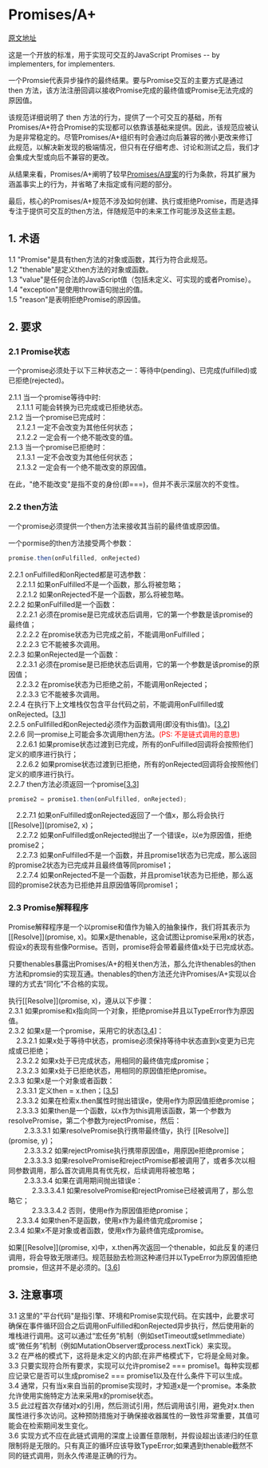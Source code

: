 # Promises/A+
[原文地址](https://promisesaplus.com/#point-49)

这是一个开放的标准，用于实现可交互的JavaScript Promises -- by implementers, for implementers.

一个Promsie代表异步操作的最终结果。要与Promise交互的主要方式是通过 then 方法，该方法注册回调以接收Promise完成的最终值或Promise无法完成的原因值。

该规范详细说明了 then 方法的行为，提供了一个可交互的基础，所有Promises/A+符合Promise的实现都可以依靠该基础来提供。因此，该规范应被认为是非常稳定的。尽管Promises/A+组织有时会通过向后兼容的微小更改来修订此规范，以解决新发现的极端情况，但只有在仔细考虑、讨论和测试之后，我们才会集成大型或向后不兼容的更改。

从结果来看，Promises/A+阐明了较早[Promises/A提案](http://wiki.commonjs.org/wiki/Promises/A)的行为条款，将其扩展为涵盖事实上的行为，并省略了未指定或有问题的部分。

最后，核心的Promises/A+规范不涉及如何创建、执行或拒绝Promise，而是选择专注于提供可交互的then方法，伴随规范中的未来工作可能涉及这些主题。

## 1. 术语
1.1 "Promise"是具有then方法的对象或函数，其行为符合此规范。<br/>
1.2 "thenable"是定义then方法的对象或函数。<br/>
1.3 "value"是任何合法的JavaScript值（包括未定义、可实现的或者Promise）。<br/>
1.4 "exception"是使用throw语句抛出的值。<br/>
1.5 "reason"是表明拒绝Promise的原因值。<br/>

## 2. 要求
### 2.1 Promise状态
一个promise必须处于以下三种状态之一：等待中(pending)、已完成(fulfilled)或已拒绝(rejected)。

2.1.1 当一个promise等待中时:<br/>
&nbsp;&nbsp;&nbsp;&nbsp;2.1.1.1 可能会转换为已完成或已拒绝状态。<br/>
2.1.2 当一个promise已完成时：<br/>
&nbsp;&nbsp;&nbsp;&nbsp;2.1.2.1 一定不会改变为其他任何状态；<br/>
&nbsp;&nbsp;&nbsp;&nbsp;2.1.2.2 一定会有一个绝不能改变的值。<br/>
2.1.3 当一个promise已拒绝时：<br/>
&nbsp;&nbsp;&nbsp;&nbsp;2.1.3.1 一定不会改变为其他任何状态；<br/>
&nbsp;&nbsp;&nbsp;&nbsp;2.1.3.2 一定会有一个绝不能改变的原因值。<br/>

在此，"绝不能改变"是指不变的身份(即===)，但并不表示深层次的不变性。

### 2.2 then方法
一个promise必须提供一个then方法来接收其当前的最终值或原因值。

一个pormise的then方法接受两个参数：
```js
promise.then(onFulfilled, onRejected)
```
2.2.1 onFulfilled和onRjected都是可选参数：<br/>
&nbsp;&nbsp;&nbsp;&nbsp;2.2.1.1 如果onFulfilled不是一个函数，那么将被忽略；<br/>
&nbsp;&nbsp;&nbsp;&nbsp;2.2.1.2 如果onRejected不是一个函数，那么将被忽略。<br/>
2.2.2 如果onFulfilled是一个函数：<br/>
&nbsp;&nbsp;&nbsp;&nbsp;2.2.2.1 必须在promise是已完成状态后调用，它的第一个参数是该promise的最终值；<br/>
&nbsp;&nbsp;&nbsp;&nbsp;2.2.2.2 在promise状态为已完成之前，不能调用onFulfilled；<br/>
&nbsp;&nbsp;&nbsp;&nbsp;2.2.2.3 它不能被多次调用。<br/>
2.2.3 如果onRejected是一个函数：<br/>
&nbsp;&nbsp;&nbsp;&nbsp;2.2.3.1 必须在promise是已拒绝状态后调用，它的第一个参数是该promise的原因值；<br/>
&nbsp;&nbsp;&nbsp;&nbsp;2.2.3.2 在promise状态为已拒绝之前，不能调用onRejected；<br/>
&nbsp;&nbsp;&nbsp;&nbsp;2.2.3.3 它不能被多次调用。<br/>
2.2.4 在执行下上文堆栈仅包含平台代码之前，不能调用onFullfilled或onRejected。[[3.1](#user-content-3-注意事项)]<br/>
2.2.5 onFullfilled和onRejected必须作为函数调用(即没有this值)。[[3.2](#user-content-3-注意事项)]<br/>
2.2.6 同一promise上可能会多次调用then方法。<span style="color: red;">(PS: 不是链式调用的意思)</span><br/>
&nbsp;&nbsp;&nbsp;&nbsp;2.2.6.1 如果promise状态过渡到已完成，所有的onFulfilled回调将会按照他们定义的顺序进行执行；<br/>
&nbsp;&nbsp;&nbsp;&nbsp;2.2.6.2 如果promise状态过渡到已拒绝，所有的onRejected回调将会按照他们定义的顺序进行执行。<br/>
2.2.7 then方法必须返回一个promise[[3.3](#user-content-3-注意事项)]<br/>
```js
promise2 = promise1.then(onFulfilled, onRejected);
```
&nbsp;&nbsp;&nbsp;&nbsp;2.2.7.1 如果onFulfilled或onRejected返回了一个值x，那么将会执行 [[Resolve]](promise2, x)；<br/>
&nbsp;&nbsp;&nbsp;&nbsp;2.2.7.2 如果onFulfilled或onRejected抛出了一个错误e，以e为原因值，拒绝promise2；<br/>
&nbsp;&nbsp;&nbsp;&nbsp;2.2.7.3 如果onFulfilled不是一个函数，并且promise1状态为已完成，那么返回的promise2状态为已完成并且最终值等同promise1；<br/>
&nbsp;&nbsp;&nbsp;&nbsp;2.2.7.4 如果onRejected不是一个函数，并且promise1状态为已拒绝，那么返回的promise2状态为已拒绝并且原因值等同promise1；<br/>

### 2.3 Promise解释程序
Promise解释程序是一个以promise和值作为输入的抽象操作，我们将其表示为[[Resolve]](promise, x)。如果x是thenable，这会试图让promise采用x的状态，假设x的表现有些像Pormise。否则，promise将会带着最终值x处于已完成状态。

只要thenables暴露出Promises/A+的相关then方法，那么允许thenables的then方法和promsie的实现互通。thenables的then方法还允许Promises/A+实现以合理的方式去“同化”不合格的实现。

执行[[Resolve]](promise, x)，遵从以下步骤：<br/>
2.3.1 如果promise和x指向同一个对象，拒绝promise并且以TypeError作为原因值。<br/>
2.3.2 如果x是一个promise，采用它的状态[[3.4](#user-content-3-注意事项)]：<br/>
&nbsp;&nbsp;&nbsp;&nbsp;2.3.2.1 如果x处于等待中状态，promise必须保持等待中状态直到x变更为已完成或已拒绝；<br/>
&nbsp;&nbsp;&nbsp;&nbsp;2.3.2.2 如果x处于已完成状态，用相同的最终值完成promise；<br/>
&nbsp;&nbsp;&nbsp;&nbsp;2.3.2.3 如果x处于已拒绝状态，用相同的原因值拒绝promise。<br/>
2.3.3 如果x是一个对象或者函数：<br/>
&nbsp;&nbsp;&nbsp;&nbsp;2.3.3.1 定义then = x.then；[[3.5](#user-content-3-注意事项)]<br/>
&nbsp;&nbsp;&nbsp;&nbsp;2.3.3.2 如果在检索x.then属性时抛出错误e，使用e作为原因值拒绝promise；<br/>
&nbsp;&nbsp;&nbsp;&nbsp;2.3.3.3 如果then是一个函数，以x作为this调用该函数，第一个参数为resolvePromise，第二个参数为rejectPromise，然后：<br/>
&nbsp;&nbsp;&nbsp;&nbsp;&nbsp;&nbsp;&nbsp;&nbsp;2.3.3.3.1 如果resolvePromise执行携带最终值y，执行 [[Resolve]](promise, y)；<br/>
&nbsp;&nbsp;&nbsp;&nbsp;&nbsp;&nbsp;&nbsp;&nbsp;2.3.3.3.2 如果rejectPromise执行携带原因值e，用原因e拒绝promise；<br/>
&nbsp;&nbsp;&nbsp;&nbsp;&nbsp;&nbsp;&nbsp;&nbsp;2.3.3.3.3 如果resolvePromise和rejectPromise都被调用了，或者多次以相同参数调用，那么首次调用具有优先权，后续调用将被忽略；<br/>
&nbsp;&nbsp;&nbsp;&nbsp;&nbsp;&nbsp;&nbsp;&nbsp;2.3.3.3.4 如果在调用期间抛出错误e：<br/>
&nbsp;&nbsp;&nbsp;&nbsp;&nbsp;&nbsp;&nbsp;&nbsp;&nbsp;&nbsp;&nbsp;&nbsp;2.3.3.3.4.1 如果resolvePromise和rejectPromise已经被调用了，那么忽略它；<br/>
&nbsp;&nbsp;&nbsp;&nbsp;&nbsp;&nbsp;&nbsp;&nbsp;&nbsp;&nbsp;&nbsp;&nbsp;2.3.3.3.4.2 否则，使用e作为原因值拒绝promise；<br/>
&nbsp;&nbsp;&nbsp;&nbsp;2.3.3.4 如果then不是函数，使用x作为最终值完成promise；<br/>
2.3.4 如果x不是对象或者函数，使用x作为最终值完成promise。<br/>

如果[[Resolve]](promise, x)中，x.then再次返回一个thenable，如此反复的递归调用，将会导致无限递归。规范鼓励去检测这种递归并以TypeError为原因值拒绝promsie，但这并不是必须的。[[3.6](#user-content-3-注意事项)]

## 3. 注意事项
3.1  这里的"平台代码"是指引擎、环境和Promise实现代码。在实践中，此要求可确保在事件循环回合之后调用onFulfilled和onRejected异步执行，然后使用新的堆栈进行调用。这可以通过“宏任务”机制（例如setTimeout或setImmediate）或“微任务”机制（例如MutationObserver或process.nextTick）来实现。<br/>
3.2 在严格的模式下，这将是未定义的内部;在非严格模式下，它将是全局对象。<br/>
3.3 只要实现符合所有要求，实现可以允许promise2 === promise1。每种实现都应记录它是否可以生成promise2 === promise1以及在什么条件下可以生成。<br/>
3.4 通常，只有当x来自当前的promise实现时，才知道x是一个promise。本条款允许使用实施特定方法来采用x的promise状态。<br/>
3.5 此过程首次存储对x的引用，然后测试引用，然后调用该引用，避免对x.then属性进行多次访问。这种预防措施对于确保接收器属性的一致性非常重要，其值可能会在检索期间发生变化。<br/>
3.6 实现方式不应在此链式调用的深度上设置任意限制，并假设超出该递归的任意限制将是无限的。只有真正的循环应该导致TypeError;如果遇到thenable截然不同的链式调用，则永久传递是正确的行为。<br/>
